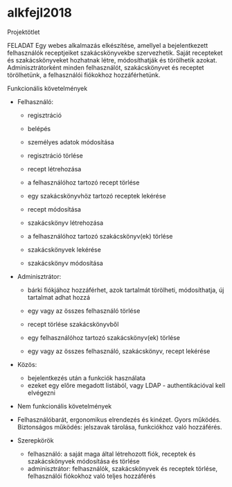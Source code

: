 # alkfejl2018
Projektötlet

FELADAT
Egy webes alkalmazás elkészítése, amellyel a bejelentkezett felhasználók receptjeiket szakácskönyvekbe szervezhetik. Saját recepteket és szakácskönyveket hozhatnak létre, módosíthatják és törölhetik azokat. Adminisztrátorként minden felhasználót, szakácskönyvet és receptet törölhetünk, a felhasználói fiókokhoz hozzáférhetünk.

Funkcionális követelmények

* Felhasználó: 
	* regisztráció
	* belépés
	* személyes adatok módosítása
	* regisztráció törlése

	* recept létrehozása
	* a felhasználóhoz tartozó recept törlése
	* egy szakácskönyvhöz tartozó receptek lekérése
	* recept módosítása
				
	* szakácskönyv létrehozása
	* a felhasználóhoz tartozó szakácskönyv(ek) törlése
	* szakácskönyvek lekérése
	* szakácskönyv módosítása

* Adminisztrátor: 
	* bárki fiókjához hozzáférhet, azok tartalmát törölheti, módosíthatja, új tartalmat adhat hozzá 
	* egy vagy az összes felhasználó törlése
	* recept törlése szakácskönyvből
	* egy felhasználóhoz tartozó szakácskönyv(ek) törlése
				
	* egy vagy az összes felhasználó, szakácskönyv, recept lekérése
				
* Közös: 
	* bejelentkezés után a funkciók használata 
	* ezeket egy előre megadott listából, vagy LDAP - authentikációval kell elvégezni

* Nem funkcionális követelmények

* Felhasználóbarát, ergonomikus elrendezés és kinézet. Gyors működés. Biztonságos működés: jelszavak tárolása, funkciókhoz való hozzáférés.

* Szerepkörök

	* felhasználó: a saját maga által létrehozott fiók, receptek és szakácskönyvek módosítása és törlése
	* adminisztrátor: felhasználók, szakácskönyvek és receptek törlése, felhasználói fiókokhoz való teljes hozzáférés

